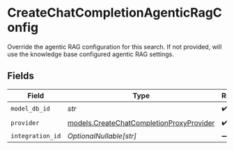 # CreateChatCompletionAgenticRagConfig

Override the agentic RAG configuration for this search. If not provided, will use the knowledge base configured agentic RAG settings.


## Fields

| Field                                                                                      | Type                                                                                       | Required                                                                                   | Description                                                                                |
| ------------------------------------------------------------------------------------------ | ------------------------------------------------------------------------------------------ | ------------------------------------------------------------------------------------------ | ------------------------------------------------------------------------------------------ |
| `model_db_id`                                                                              | *str*                                                                                      | :heavy_check_mark:                                                                         | N/A                                                                                        |
| `provider`                                                                                 | [models.CreateChatCompletionProxyProvider](../models/createchatcompletionproxyprovider.md) | :heavy_check_mark:                                                                         | N/A                                                                                        |
| `integration_id`                                                                           | *OptionalNullable[str]*                                                                    | :heavy_minus_sign:                                                                         | N/A                                                                                        |